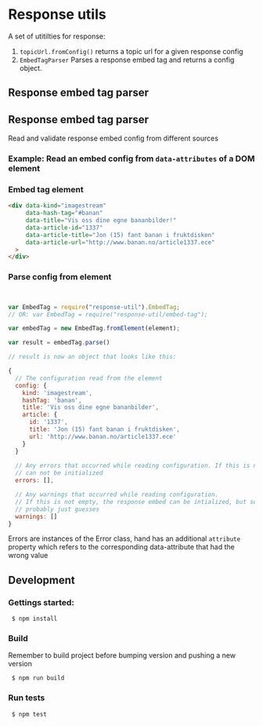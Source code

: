 # Response utils

A set of utitilties for response:

1. `topicUrl.fromConfig()` returns a topic url for a given response config
1. `EmbedTagParser` Parses a response embed tag and returns a config object.

## Response embed tag parser


## Response embed tag parser

Read and validate response embed config from different sources

### Example: Read an embed config from `data-attributes` of a DOM element

### Embed tag element

```html
<div data-kind="imagestream"
     data-hash-tag="#banan"
     data-title="Vis oss dine egne bananbilder!"
     data-article-id="1337"
     data-article-title="Jon (15) fant banan i fruktdisken"
     data-article-url="http://www.banan.no/article1337.ece"
  >
</div>
```

### Parse config from element

```javascript


var EmbedTag = require("response-util").EmbedTag;
// OR: var EmbedTag = require("response-util/embed-tag");

var embedTag = new EmbedTag.fromElement(element);

var result = embedTag.parse()

// result is now an object that looks like this:

{
  // The configuration read from the element
  config: {
    kind: 'imagestream',
    hashTag: 'banan',
    title: 'Vis oss dine egne bananbilder',
    article: {
      id: '1337',
      title: 'Jon (15) fant banan i fruktdisken',
      url: 'http://www.banan.no/article1337.ece'
    }
  }
  
  // Any errors that occurred while reading configuration. If this is not empty, the response embed 
  // can not be initialized
  errors: [],

  // Any warnings that occurred while reading configuration.
  // If this is not empty, the response embed can be intialized, but some configuration values are 
  // probably just guesses
  warnings: []
}

```

Errors are instances of the Error class, hand has an additional `attribute` property which refers to
the corresponding data-attribute that had the wrong value


## Development

### Gettings started:

     $ npm install

### Build

Remember to build project before bumping version and pushing a new version

     $ npm run build

### Run tests

     $ npm test
